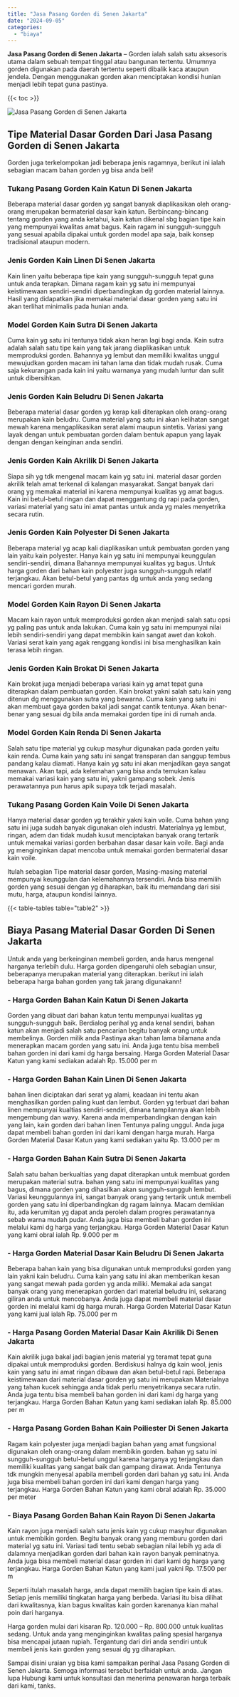 ```yaml
---
title: "Jasa Pasang Gorden di Senen Jakarta"
date: "2024-09-05"
categories: 
  - "biaya"
---
```


**Jasa Pasang Gorden di Senen Jakarta** – Gorden ialah salah satu aksesoris utama dalam sebuah tempat tinggal atau bangunan tertentu. Umumnya gorden digunakan pada daerah tertentu seperti dibalik kaca ataupun jendela. Dengan menggunakan gorden akan menciptakan kondisi hunian menjadi lebih tepat guna pastinya.

{{< toc >}}

![Jasa Pasang Gorden di Senen Jakarta](/images/pasang-gorden-murah10.png)

## Tipe Material Dasar Gorden Dari Jasa Pasang Gorden di Senen Jakarta

Gorden juga terkelompokan jadi beberapa jenis ragamnya, berikut ini ialah sebagian macam bahan gorden yg bisa anda beli!

### Tukang Pasang Gorden Kain Katun Di Senen Jakarta

Beberapa material dasar gorden yg sangat banyak diaplikasikan oleh orang-orang merupakan bermaterial dasar kain katun. Berbincang-bincang tentang gorden yang anda ketahui, kain katun dikenal sbg bagian tipe kain yang mempunyai kwalitas amat bagus. Kain ragam ini sungguh-sungguh yang sesuai apabila dipakai untuk gorden model apa saja, baik konsep tradisional ataupun modern.

### Jenis Gorden Kain Linen Di Senen Jakarta

Kain linen yaitu beberapa tipe kain yang sungguh-sungguh tepat guna untuk anda terapkan. Dimana ragam kain yg satu ini mempunyai keistimewaan sendiri-sendiri diperbandingkan dg gorden material lainnya. Hasil yang didapatkan jika memakai material dasar gorden yang satu ini akan terlihat minimalis pada hunian anda.

### Model Gorden Kain Sutra Di Senen Jakarta

Cuma kain yg satu ini tentunya tidak akan heran lagi bagi anda. Kain sutra adalah salah satu tipe kain yang tak jarang diaplikasikan untuk memproduksi gorden. Bahannya yg lembut dan memiliki kwalitas unggul mewujudkan gorden macam ini tahan lama dan tidak mudah rusak. Cuma saja kekurangan pada kain ini yaitu warnanya yang mudah luntur dan sulit untuk dibersihkan.

### Jenis Gorden Kain Beludru Di Senen Jakarta

Beberapa material dasar gorden yg kerap kali diterapkan oleh orang-orang merupakan kain beludru. Cuma material yang satu ini akan kelihatan sangat mewah karena mengaplikasikan serat alami maupun sintetis. Variasi yang layak dengan untuk pembuatan gorden dalam bentuk apapun yang layak dengan dengan keinginan anda sendiri.

### Jenis Gorden Kain Akrilik Di Senen Jakarta

Siapa sih yg tdk mengenal macam kain yg satu ini. material dasar gorden akrilik telah amat terkenal di kalangan masyarakat. Sangat banyak dari orang yg memakai material ini karena mempunyai kualitas yg amat bagus. Kain ini betul-betul ringan dan dapat menggantung dg rapi pada gorden, variasi material yang satu ini amat pantas untuk anda yg males menyetrika secara rutin.

### Jenis Gorden Kain Polyester Di Senen Jakarta

Beberapa material yg acap kali diaplikasikan untuk pembuatan gorden yang lain yaitu kain polyester. Hanya kain yg satu ini mempunyai keunggulan sendiri-sendiri, dimana Bahannya mempunyai kualitas yg bagus. Untuk harga gorden dari bahan kain polyester juga sungguh-sungguh relatif terjangkau. Akan betul-betul yang pantas dg untuk anda yang sedang mencari gorden murah.

### Model Gorden Kain Rayon Di Senen Jakarta

Macam kain rayon untuk memproduksi gorden akan menjadi salah satu opsi yg paling pas untuk anda lakukan. Cuma kain yg satu ini mempunyai nilai lebih sendiri-sendiri yang dapat membikin kain sangat awet dan kokoh. Variasi serat kain yang agak renggang kondisi ini bisa menghasilkan kain terasa lebih ringan.

### Jenis Gorden Kain Brokat Di Senen Jakarta

Kain brokat juga menjadi beberapa variasi kain yg amat tepat guna diterapkan dalam pembuatan gorden. Kain brokat yakni salah satu kain yang ditenun dg menggunakan sutra yang bewarna. Cuma kain yang satu ini akan membuat gaya gorden bakal jadi sangat cantik tentunya. Akan benar-benar yang sesuai dg bila anda memakai gorden tipe ini di rumah anda.

### Model Gorden Kain Renda Di Senen Jakarta

Salah satu tipe material yg cukup masyhur digunakan pada gorden yaitu kain renda. Cuma kain yang satu ini sangat transparan dan sanggup tembus pandang kalau diamati. Hanya kain yg satu ini akan menjadikan gaya sangat menawan. Akan tapi, ada kelemahan yang bisa anda temukan kalau memakai variasi kain yang satu ini, yakni gampang sobek. Jenis perawatannya pun harus apik supaya tdk terjadi masalah.

### Tukang Pasang Gorden Kain Voile Di Senen Jakarta

Hanya material dasar gorden yg terakhir yakni kain voile. Cuma bahan yang satu ini juga sudah banyak digunakan oleh industri. Materialnya yg lembut, ringan, adem dan tidak mudah kusut menciptakan banyak orang tertarik untuk memakai variasi gorden berbahan dasar dasar kain voile. Bagi anda yg menginginkan dapat mencoba untuk memakai gorden bermaterial dasar kain voile.

Itulah sebagian Tipe material dasar gorden, Masing-masing material mempunyai keunggulan dan kelemahannya tersendiri. Anda bisa memilih gorden yang sesuai dengan yg diharapkan, baik itu memandang dari sisi mutu, harga, ataupun kondisi lainnya.

{{< table-tables table="table2" >}}

## Biaya Pasang Material Dasar Gorden Di Senen Jakarta

Untuk anda yang berkeinginan membeli gorden, anda harus mengenal harganya terlebih dulu. Harga gorden dipengaruhi oleh sebagian unsur, beberapanya merupakan material yang diterapkan. berikut ini ialah beberapa harga bahan gorden yang tak jarang digunakann!

### \- Harga Gorden Bahan Kain Katun Di Senen Jakarta

Gorden yang dibuat dari bahan katun tentu mempunyai kualitas yg sungguh-sungguh baik. Berdialog perihal yg anda kenal sendiri, bahan katun akan menjadi salah satu pencarian begitu banyak orang untuk membelinya. Gorden milik anda Pastinya akan tahan lama bilamana anda menerapkan macam gorden yang satu ini. Anda juga tentu bisa membeli bahan gorden ini dari kami dg harga bersaing. Harga Gorden Material Dasar Katun yang kami sediakan adalah Rp. 15.000 per m

### \- Harga Gorden Bahan Kain Linen Di Senen Jakarta

bahan linen diciptakan dari serat yg alami, keadaan ini tentu akan menghasilkan gorden paling kuat dan lembut. Gorden yg terbuat dari bahan linen mempunyai kualtias sendiri-sendiri, dimana tampilannya akan lebih mengembung dan wavy. Karena anda memperbandingkan dengan kain yang lain, kain gorden dari bahan linen Tentunya paling unggul. Anda juga dapat membeli bahan gorden ini dari kami dengan harga murah. Harga Gorden Material Dasar Katun yang kami sediakan yaitu Rp. 13.000 per m

### \- Harga Gorden Bahan Kain Sutra Di Senen Jakarta

Salah satu bahan berkualtias yang dapat diterapkan untuk membuat gorden merupakan material sutra. bahan yang satu ini mempunyai kualitas yang bagus, dimana gorden yang dihasilkan akan sungguh-sungguh lembut. Variasi keunggulannya ini, sangat banyak orang yang tertarik untuk membeli gorden yang satu ini diperbandingkan dg ragam lainnya. Macam demikian itu, ada kerumitan yg dapat anda peroleh dalam progres perawatannya sebab warna mudah pudar. Anda juga bisa membeli bahan gorden ini melalui kami dg harga yang terjangkau. Harga Gorden Material Dasar Katun yang kami obral ialah Rp. 9.000 per m

### \- Harga Gorden Material Dasar Kain Beludru Di Senen Jakarta

Beberapa bahan kain yang bisa digunakan untuk memproduksi gorden yang lain yakni kain beludru. Cuma kain yang satu ini akan memberikan kesan yang sangat mewah pada gorden yg anda miliki. Memakai ada sangat banyak orang yang menerapkan gorden dari material beludru ini, sekarang giliran anda untuk mencobanya. Anda juga dapat membeli material dasar gorden ini melalui kami dg harga murah. Harga Gorden Material Dasar Katun yang kami jual ialah Rp. 75.000 per m

### \- Harga Pasang Gorden Material Dasar Kain Akrilik Di Senen Jakarta

Kain akrilik juga bakal jadi bagian jenis material yg teramat tepat guna dipakai untuk memproduksi gorden. Berdiskusi halnya dg kain wool, jenis kain yang satu ini amat ringan dibawa dan akan betul-betul rapi. Beberapa keistimewaan dari material dasar gorden yg satu ini merupakan Materialnya yang tahan kucek sehingga anda tidak perlu menyetrikanya secara rutin. Anda juga tentu bisa membeli bahan gorden ini dari kami dg harga yang terjangkau. Harga Gorden Bahan Katun yang kami sediakan ialah Rp. 85.000 per m

### \- Harga Pasang Gorden Bahan Kain Poiliester Di Senen Jakarta

Ragam kain polyester juga menjadi bagian bahan yang amat fungsional digunakan oleh orang-orang dalam membikin gorden. bahan yg satu ini sungguh-sungguh betul-betul unggul karena harganya yg terjangkau dan memiliki kualitas yang sangat baik dan gampang dirawat. Anda Tentunya tdk mungkin menyesal apabila membeli gorden dari bahan yg satu ini. Anda juga bisa membeli bahan gorden ini dari kami dengan harga yang terjangkau. Harga Gorden Bahan Katun yang kami obral adalah Rp. 35.000 per meter

### \- Biaya Pasang Gorden Bahan Kain Rayon Di Senen Jakarta

Kain rayon juga menjadi salah satu jenis kain yg cukup masyhur digunakan untuk membikin gorden. Begitu banyak orang yang memburu gorden dari material yg satu ini. Variasi tadi tentu sebab sebagian nilai lebih yg ada di dalamnya menjadikan gorden dari bahan kain rayon banyak peminatnya. Anda juga bisa membeli material dasar gorden ini dari kami dg harga yang terjangkau. Harga Gorden Bahan Katun yang kami jual yakni Rp. 17.500 per m

Seperti itulah masalah harga, anda dapat memilih bagian tipe kain di atas. Setiap jenis memiliki tingkatan harga yang berbeda. Variasi itu bisa dilihat dari kwalitasnya, kian bagus kwalitas kain gorden karenanya kian mahal poin dari harganya.

Harga gorden mulai dari kisaran Rp. 120.000 – Rp. 800.000 untuk kualitas sedang. Untuk anda yang menginginkan kwalitas paling spesial harganya bisa mencapai jutaan rupiah. Tergantung dari diri anda sendiri untuk membeli jenis kain gorden yang sesuai dg yg diharapkan.

Sampai disini uraian yg bisa kami sampaikan perihal Jasa Pasang Gorden di Senen Jakarta. Semoga informasi tersebut berfaidah untuk anda. Jangan lupa Hubungi kami untuk konsultasi dan menerima penawaran harga terbaik dari kami, tanks.
